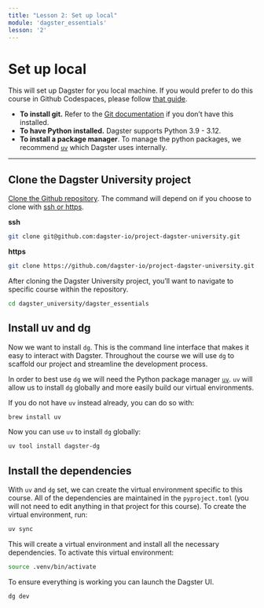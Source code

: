 ```yaml
---
title: "Lesson 2: Set up local"
module: 'dagster_essentials'
lesson: '2'
---
```


# Set up local

This will set up Dagster for you local machine. If you would prefer to do this course in Github Codespaces, please follow [that guide](/dagster-essentials/lesson-2/2-set-up-codespace).

- **To install git.** Refer to the [Git documentation](https://github.com/git-guides/install-git) if you don’t have this installed.
- **To have Python installed.**  Dagster supports Python 3.9 - 3.12.
- **To install a package manager**. To manage the python packages, we recommend [`uv`]((https://docs.astral.sh/uv/)) which Dagster uses internally.

---

## Clone the Dagster University project

[Clone the Github repository](https://docs.github.com/en/repositories/creating-and-managing-repositories/cloning-a-repository). The command will depend on if you choose to clone with [ssh or https](https://graphite.dev/guides/git-clone-ssh-vs-https).

**ssh**

```bash
git clone git@github.com:dagster-io/project-dagster-university.git
```

**https**

```bash
git clone https://github.com/dagster-io/project-dagster-university.git
```

After cloning the Dagster University project, you’ll want to navigate to specific course within the repository.

```bash
cd dagster_university/dagster_essentials
```

## Install uv and dg

Now we want to install `dg`. This is the command line interface that makes it easy to interact with Dagster. Throughout the course we will use `dg` to scaffold our project and streamline the development process.

In order to best use `dg` we will need the Python package manager [`uv`](https://docs.astral.sh/uv/). `uv` will allow us to install `dg` globally and more easily build our virtual environments.

If you do not have `uv` instead already, you can do so with:
```bash
brew install uv
```

Now you can use `uv` to install `dg` globally:
```bash
uv tool install dagster-dg
```

## Install the dependencies

With `uv` and `dg` set, we can create the virtual environment specific to this course. All of the dependencies are maintained in the `pyproject.toml` (you will not need to edit anything in that project for this course). To create the virtual environment, run:
```bash
uv sync
```

This will create a virtual environment and install all the necessary dependencies. To activate this virtual environment:

```bash
source .venv/bin/activate
```

To ensure everything is working you can launch the Dagster UI.

```bash
dg dev
```